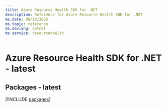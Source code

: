 ```yaml
---
title: Azure Resource Health SDK for .NET
description: Reference for Azure Resource Health SDK for .NET
ms.date: 06/10/2025
ms.topic: reference
ms.devlang: dotnet
ms.service: resourcehealth
---
```

# Azure Resource Health SDK for .NET - latest
## Packages - latest
[!INCLUDE [packages](resource-health-index.md)]